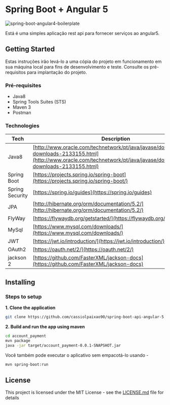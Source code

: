 # Spring Boot + Angular 5

![spring-boot-angular4-boilerplate](https://raw.githubusercontent.com/Saka7/spring-boot-angular4-boilerplate/master/frontend/src/assets/images/favicon.png)

Está é uma simples aplicação rest api para fornecer serviços ao angular5.

## Getting Started

Estas instruções irão levá-lo a uma cópia do projeto em funcionamento em sua máquina local para fins de desenvolvimento e teste. Consulte os pré-requisitos para implantação do projeto.

### Pré-requisites

- Java8
- Spring Tools Suites (STS)
- Maven 3
- Postman
 
### Technologies

| Tech | Description |
| --- | --- |
| Java8 | [http://www.oracle.com/technetwork/pt/java/javase/downloads/jre8-downloads-2133155.html](http://www.oracle.com/technetwork/pt/java/javase/downloads/jre8-downloads-2133155.html) |
| Spring Boot | [https://projects.spring.io/spring-boot](https://projects.spring.io/spring-boot/)  |
| Spring Security | [https://spring.io/guides](https://spring.io/guides)  |
| JPA | [http://hibernate.org/orm/documentation/5.2/](http://hibernate.org/orm/documentation/5.2/) |
| FlyWay | [https://flywaydb.org/getstarted/](https://flywaydb.org/getstarted/) |
| MySql | [https://www.mysql.com/downloads/](https://www.mysql.com/downloads/) |
| JWT | [https://jwt.io/introduction/](https://jwt.io/introduction/) |
| OAuth2 | [https://oauth.net/2/](https://oauth.net/2/) |
| jackson 2 | [https://github.com/FasterXML/jackson-docs](https://github.com/FasterXML/jackson-docs) |



## Installing

### Steps to setup

**1. Clone the application**

```bash
git clone https://github.com/cassiolpaixao90/spring-boot-api-angular-5.git
```

**2. Build and run the app using maven**

```bash
cd account_payment
mvn package
java -jar target/account_payment-0.0.1-SNAPSHOT.jar
```

Você também pode executar o aplicativo sem empacotá-lo usando -

```bash
mvn spring-boot:run
```



## License

This project is licensed under the MIT License - see the [LICENSE.md](LICENSE.md) file for details
